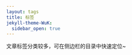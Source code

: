 ```yaml
---
layout: tags
title: 标签
jekyll-theme-WuK:
  sidebar_open: true
---
```


文章标签分类较多，可在侧边栏的目录中快速定位~
